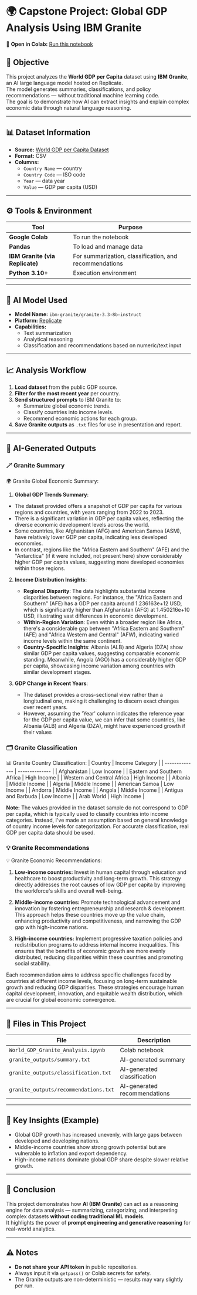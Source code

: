 # 🌍 Capstone Project: Global GDP Analysis Using IBM Granite
📘 **Open in Colab:** [Run this notebook](https://colab.research.google.com/drive/1nyijuerUpCfKszdOeqOx1Dgmef4woK-t#scrollTo=PsaeTr6nouzM)
## 🎯 Objective
This project analyzes the **World GDP per Capita** dataset using **IBM Granite**, an AI large language model hosted on Replicate.  
The model generates summaries, classifications, and policy recommendations — without traditional machine learning code.  
The goal is to demonstrate how AI can extract insights and explain complex economic data through natural language reasoning.

---

## 📊 Dataset Information
- **Source:** [World GDP per Capita Dataset](https://raw.githubusercontent.com/datasets/gdp/master/data/gdp.csv)  
- **Format:** CSV  
- **Columns:**  
  - `Country Name` — country  
  - `Country Code` — ISO code  
  - `Year` — data year  
  - `Value` — GDP per capita (USD)

---

## ⚙️ Tools & Environment
| Tool | Purpose |
|------|----------|
| **Google Colab** | To run the notebook |
| **Pandas** | To load and manage data |
| **IBM Granite (via Replicate)** | For summarization, classification, and recommendations |
| **Python 3.10+** | Execution environment |

---

## 🤖 AI Model Used
- **Model Name:** `ibm-granite/granite-3.3-8b-instruct`  
- **Platform:** [Replicate](https://replicate.com/ibm-granite/granite-3.1-8b-instruct)  
- **Capabilities:**  
  - Text summarization  
  - Analytical reasoning  
  - Classification and recommendations based on numeric/text input  

---

## 📈 Analysis Workflow
1. **Load dataset** from the public GDP source.  
2. **Filter for the most recent year** per country.  
3. **Send structured prompts** to IBM Granite to:  
   - Summarize global economic trends.  
   - Classify countries into income levels.  
   - Recommend economic actions for each group.  
4. **Save Granite outputs** as `.txt` files for use in presentation and report.

---

## 🧩 AI-Generated Outputs

### 🪄 Granite Summary
🌍 Granite Global Economic Summary:
 1. **Global GDP Trends Summary**:
   - The dataset provided offers a snapshot of GDP per capita for various regions and countries, with years ranging from 2022 to 2023.
   - There is a significant variation in GDP per capita values, reflecting the diverse economic development levels across the world.
   - Some countries, like Afghanistan (AFG) and American Samoa (ASM), have relatively lower GDP per capita, indicating less developed economies.
   - In contrast, regions like the "Africa Eastern and Southern" (AFE) and the "Antarctica" (if it were included, not present here) show considerably higher GDP per capita values, suggesting more developed economies within those regions.

2. **Income Distribution Insights**:
   - **Regional Disparity**: The data highlights substantial income disparities between regions. For instance, the "Africa Eastern and Southern" (AFE) has a GDP per capita around 1.236163e+12 USD, which is significantly higher than Afghanistan (AFG) at 1.450216e+10 USD, illustrating vast differences in economic development.
   - **Within-Region Variation**: Even within a broader region like Africa, there's a considerable gap between "Africa Eastern and Southern" (AFE) and "Africa Western and Central" (AFW), indicating varied income levels within the same continent.
   - **Country-Specific Insights**: Albania (ALB) and Algeria (DZA) show similar GDP per capita values, suggesting comparable economic standing. Meanwhile, Angola (AGO) has a considerably higher GDP per capita, showcasing income variation among countries with similar development stages.

3. **GDP Change in Recent Years**:
   - The dataset provides a cross-sectional view rather than a longitudinal one, making it challenging to discern exact changes over recent years.
   - However, assuming the 'Year' column indicates the reference year for the GDP per capita value, we can infer that some countries, like Albania (ALB) and Algeria (DZA), might have experienced growth if their values

### 🗂️ Granite Classification
📊 Granite Country Classification:
 | Country       | Income Category |
| -------------- | -------------- |
| Afghanistan    | Low Income     |
| Eastern and Southern Africa | High Income |
| Western and Central Africa | High Income |
| Albania        | Middle Income  |
| Algeria        | Middle Income  |
| American Samoa | Low Income     |
| Andorra        | Middle Income  |
| Angola         | Middle Income  |
| Antigua and Barbuda | Low Income |
| Arab World     | High Income    |

**Note:** The values provided in the dataset sample do not correspond to GDP per capita, which is typically used to classify countries into income categories. Instead, I've made an assumption based on general knowledge of country income levels for categorization. For accurate classification, real GDP per capita data should be used.

### 💡 Granite Recommendations
💡 Granite Economic Recommendations:
 1. **Low-income countries:** Invest in human capital through education and healthcare to boost productivity and long-term growth. This strategy directly addresses the root causes of low GDP per capita by improving the workforce's skills and overall well-being.

2. **Middle-income countries:** Promote technological advancement and innovation by fostering entrepreneurship and research & development. This approach helps these countries move up the value chain, enhancing productivity and competitiveness, and narrowing the GDP gap with high-income nations.

3. **High-income countries:** Implement progressive taxation policies and redistribution programs to address internal income inequalities. This ensures that the benefits of economic growth are more evenly distributed, reducing disparities within these countries and promoting social stability.

Each recommendation aims to address specific challenges faced by countries at different income levels, focusing on long-term sustainable growth and reducing GDP disparities. These strategies encourage human capital development, innovation, and equitable wealth distribution, which are crucial for global economic convergence.

---

## 💾 Files in This Project
| File | Description |
|------|--------------|
| `World_GDP_Granite_Analysis.ipynb` | Colab notebook |
| `granite_outputs/summary.txt` | AI-generated summary |
| `granite_outputs/classification.txt` | AI-generated classification |
| `granite_outputs/recommendations.txt` | AI-generated recommendations |

---

## 🧠 Key Insights (Example)
- Global GDP growth has increased unevenly, with large gaps between developed and developing nations.  
- Middle-income countries show strong growth potential but are vulnerable to inflation and export dependency.  
- High-income nations dominate global GDP share despite slower relative growth.  

---

## 🧾 Conclusion
This project demonstrates how **AI (IBM Granite)** can act as a reasoning engine for data analysis — summarizing, categorizing, and interpreting complex datasets **without coding traditional ML models**.  
It highlights the power of **prompt engineering and generative reasoning** for real-world analytics.

---

## ⚠️ Notes
- **Do not share your API token** in public repositories.  
- Always input it via `getpass()` or Colab secrets for safety.  
- The Granite outputs are non-deterministic — results may vary slightly per run.
